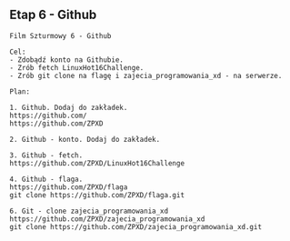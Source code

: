 ## Etap 6 - Github

	Film Szturmowy 6 - Github

	Cel:
	- Zdobądź konto na Githubie. 
	- Zrób fetch LinuxHot16Challenge.
	- Zrób git clone na flagę i zajecia_programowania_xd - na serwerze.

	Plan:
	
	1. Github. Dodaj do zakładek.
	https://github.com/
	https://github.com/ZPXD

	2. Github - konto. Dodaj do zakładek.

	3. Github - fetch.
	https://github.com/ZPXD/LinuxHot16Challenge

	4. Github - flaga.
	https://github.com/ZPXD/flaga
	git clone https://github.com/ZPXD/flaga.git

	6. Git - clone zajecia_programowania_xd
	https://github.com/ZPXD/zajecia_programowania_xd
	git clone https://github.com/ZPXD/zajecia_programowania_xd.git

